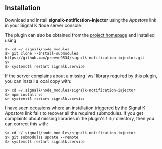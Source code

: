 ## Installation

Download and install __signalk-notification-injector__ using the _Appstore_
link in your Signal K Node server console.

The plugin can also be obtained from the 
[project homepage](https://github.com/preeve9534/signalk-notification-injector)
and installed using
```
$> cd ~/.signalk/node_modules
$> git clone --install-submodules https://github.com/preeve9534/signalk-notification-injector.git
$>
$> systemctl restart signalk.service
```

If the server complains about a missing 'ws' library required by this
plugin, you can install a local copy with:
```
$> cd ~/.signalk/node_modules/signalk-notification-injector
$> npm install ws
$> systemctl restart signalk.service
```

I have seen occasions where an installation triggered by the Signal K
_Appstore_ link fails to recover all the required submodules.
If you get complaints about missing libraries in the plugin's ```lib/```
directory, then you can correct this with:
```
$> cd ~/.signalk/node_modules/signalk-notification-injector
$> git submodules update --remote
$> systemctl restart signalk.service
```

